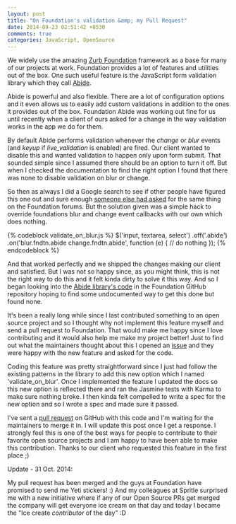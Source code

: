 ```yaml
---
layout: post
title: "On Foundation's validation &amp; my Pull Request"
date: 2014-09-23 02:51:42 +0530
comments: true
categories: JavaScript, OpenSource
---
```


We widely use the amazing [Zurb Foundation](http://foundation.zurb.com/) framework as a base for many of our projects at work. Foundation provides a lot of features and utilities out of the box. One such useful feature is the JavaScript form validation library which they call [Abide](http://foundation.zurb.com/docs/components/abide.html).


Abide is powerful and also flexible. There are a lot of configuration options and it even allows us to easily add custom validations in addition to the ones it provides out of the box. Foundation Abide was working out fine for us until recently when a client of ours asked for a change in the way validation works in the app we do for them.
<!--more-->
By default Abide performs validation whenever the _change_ or _blur_ events (and _keyup_ if _live_validation_ is enabled) are fired. Our client wanted to disable this and wanted validation to happen only upon form submit. That sounded simple since I assumed there should be an option to turn it off. But when I checked the documentation to find the right option I found that there was none to disable validation on blur or change.

So then as always I did a Google search to see if other people have figured this one out and sure enough [someone else had asked](http://foundation.zurb.com/forum/posts/1543-disable-abide-form-validation-on-blur-the-fields) for the same thing on the Foundation forums. But the solution given was a simple hack to override foundations blur and change event callbacks with our own which does nothing.

{% codeblock validate_on_blur.js %}
$('input, textarea, select')
 .off('.abide')
 .on('blur.fndtn.abide change.fndtn.abide', function (e) {
  // do nothing
});
{% endcodeblock %}

And that worked perfectly and we shipped the changes making our client and satisfied. But I was not so happy since, as you might think, this is not the right way to do this and it felt kinda dirty to solve it this way. And so I began looking into the [Abide library's code](https://github.com/zurb/foundation/blob/master/js/foundation/foundation.abide.js) in the Foundation GitHub repository hoping to find some undocumented way to get this done but found none.

It's been a really long while since I last contributed something to an open source project and so I thought why not implement this feature myself and send a pull request to Foundation. That would make me happy since I love contributing and it would also help me make my project better! Just to find out what the maintainers thought about this I opened an [issue](https://github.com/zurb/foundation/issues/5760) and they were happy with the new feature and asked for the code.

Coding this feature was pretty straightforward since I just had follow the existing patterns in the library to add this new option which I named 'validate_on_blur'. Once I implemented the feature I updated the docs so this new option is reflected there and ran the Jasmine tests with Karma to make sure nothing broke. I then kinda felt compelled to write a spec for the new option and so I wrote a spec and made sure it passed.

I've sent a [pull request](https://github.com/zurb/foundation/pull/5774) on GitHub with this code and I'm waiting for the maintainers to merge it in. I will update this post once I get a response. I strongly feel this is one of the best ways for people to contribute to their favorite open source projects and I am happy to have been able to make this contribution. Thanks to our client who requested this feature in the first place ;)

Update - 31 Oct. 2014:

My pull request has been merged and the guys at Foundation have promised to send me Yeti stickers! :) And my colleagues at Spritle surprised me with a new initiative where if any of our Open Source PRs get merged the company will get everyone ice cream on that day and today I became the "Ice create _contributor_ of the day" :D

